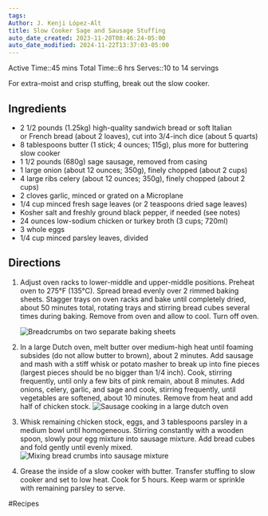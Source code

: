 ```yaml
---
tags: 
Author: J. Kenji López-Alt
title: Slow Cooker Sage and Sausage Stuffing
auto_date_created: 2023-11-20T08:46:24-05:00
auto_date_modified: 2024-11-22T13:37:03-05:00
---
```


Active Time::45 mins
Total Time::6 hrs
Serves::10 to 14 servings

For extra-moist and crisp stuffing, break out the slow cooker.
## Ingredients

- 2 1/2 pounds (1.25kg) high-quality sandwich bread or soft Italian or French bread (about 2 loaves), cut into 3/4-inch dice (about 5 quarts)
- 8 tablespoons butter (1 stick; 4 ounces; 115g), plus more for buttering slow cooker
- 1 1/2 pounds (680g) sage sausage, removed from casing
- 1 large onion (about 12 ounces; 350g), finely chopped (about 2 cups)
- 4 large ribs celery (about 12 ounces; 350g), finely chopped (about 2 cups)
- 2 cloves garlic, minced or grated on a Microplane
- 1/4 cup minced fresh sage leaves (or 2 teaspoons dried sage leaves)
- Kosher salt and freshly ground black pepper, if needed (see notes)
- 24 ounces low-sodium chicken or turkey broth (3 cups; 720ml)
- 3 whole eggs
- 1/4 cup minced parsley leaves, divided


## Directions

1. Adjust oven racks to lower-middle and upper-middle positions. Preheat oven to 275°F (135°C). Spread bread evenly over 2 rimmed baking sheets. Stagger trays on oven racks and bake until completely dried, about 50 minutes total, rotating trays and stirring bread cubes several times during baking. Remove from oven and allow to cool. Turn off oven.
    
    ![Breadcrumbs on two separate baking sheets](https://www.seriouseats.com/thmb/WB24Owmf3ob7OEXqUOIxOSJueXw=/1500x0/filters:no_upscale():max_bytes(150000):strip_icc():format(webp)/20221107-slow-cooker-sage-sausage-stuffing-FredHardy-00-37e99a3922384451b1c443024a7fd4b3.JPG)
2. In a large Dutch oven, melt butter over medium-high heat until foaming subsides (do not allow butter to brown), about 2 minutes. Add sausage and mash with a stiff whisk or potato masher to break up into fine pieces (largest pieces should be no bigger than 1/4 inch). Cook, stirring frequently, until only a few bits of pink remain, about 8 minutes. Add onions, celery, garlic, and sage and cook, stirring frequently, until vegetables are softened, about 10 minutes. Remove from heat and add half of chicken stock.
    ![Sausage cooking in a large dutch oven](https://www.seriouseats.com/thmb/sjByPFE-acHo2i8uFUeDEQXb624=/1500x0/filters:no_upscale():max_bytes(150000):strip_icc():format(webp)/20221107-slow-cooker-sage-sausage-stuffing-FredHardy-01-35d12d557ddc4498a34ae38da8e2e121.JPG)
    
3. Whisk remaining chicken stock, eggs, and 3 tablespoons parsley in a medium bowl until homogeneous. Stirring constantly with a wooden spoon, slowly pour egg mixture into sausage mixture. Add bread cubes and fold gently until evenly mixed.
    ![Mixing bread crumbs into sausage mixture](https://www.seriouseats.com/thmb/e6dSawmrpFpGlX-lR28IwpXqc6g=/1500x0/filters:no_upscale():max_bytes(150000):strip_icc():format(webp)/20221107-slow-cooker-sage-sausage-stuffing-FredHardy-02-85a961ee2a4943e495fa58067fd623dc.JPG)
4. Grease the inside of a slow cooker with butter. Transfer stuffing to slow cooker and set to low heat. Cook for 5 hours. Keep warm or sprinkle with remaining parsley to serve.

#Recipes